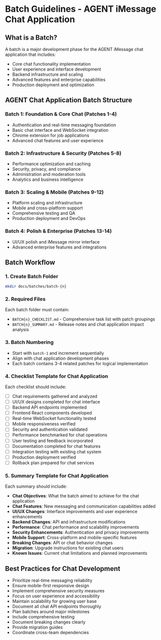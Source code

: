 # Batch Guidelines - AGENT iMessage Chat Application

## What is a Batch?
A batch is a major development phase for the AGENT iMessage chat application that includes:
- Core chat functionality implementation
- User experience and interface development
- Backend infrastructure and scaling
- Advanced features and enterprise capabilities
- Production deployment and optimization

## AGENT Chat Application Batch Structure

### Batch 1: Foundation & Core Chat (Patches 1-4)
- Authentication and real-time messaging foundation
- Basic chat interface and WebSocket integration
- Chrome extension for job applications
- Advanced chat features and user experience

### Batch 2: Infrastructure & Security (Patches 5-8)
- Performance optimization and caching
- Security, privacy, and compliance
- Administration and moderation tools
- Analytics and business intelligence

### Batch 3: Scaling & Mobile (Patches 9-12)
- Platform scaling and infrastructure
- Mobile and cross-platform support
- Comprehensive testing and QA
- Production deployment and DevOps

### Batch 4: Polish & Enterprise (Patches 13-14)
- UI/UX polish and iMessage mirror interface
- Advanced enterprise features and integrations

## Batch Workflow

### 1. Create Batch Folder
```bash
mkdir docs/batches/batch-{n}
```

### 2. Required Files
Each batch folder must contain:
- `BATCH{n}_CHECKLIST.md` - Comprehensive task list with patch groupings
- `BATCH{n}_SUMMARY.md` - Release notes and chat application impact analysis

### 3. Batch Numbering
- Start with `batch-1` and increment sequentially
- Align with chat application development phases
- Each batch contains 3-4 related patches for logical implementation

### 4. Checklist Template for Chat Application
Each checklist should include:
- [ ] Chat requirements gathered and analyzed
- [ ] UI/UX designs completed for chat interface
- [ ] Backend API endpoints implemented
- [ ] Frontend React components developed
- [ ] Real-time WebSocket functionality tested
- [ ] Mobile responsiveness verified
- [ ] Security and authentication validated
- [ ] Performance benchmarked for chat operations
- [ ] User testing and feedback incorporated
- [ ] Documentation completed for chat features
- [ ] Integration testing with existing chat system
- [ ] Production deployment verified
- [ ] Rollback plan prepared for chat services

### 5. Summary Template for Chat Application
Each summary should include:
- **Chat Objectives**: What the batch aimed to achieve for the chat application
- **Chat Features**: New messaging and communication capabilities added
- **UI/UX Changes**: Interface improvements and user experience enhancements
- **Backend Changes**: API and infrastructure modifications
- **Performance**: Chat performance and scalability improvements
- **Security Enhancements**: Authentication and privacy improvements
- **Mobile Support**: Cross-platform and mobile-specific features
- **Breaking Changes**: API or chat behavior changes
- **Migration**: Upgrade instructions for existing chat users
- **Known Issues**: Current chat limitations and planned improvements

## Best Practices for Chat Development
- Prioritize real-time messaging reliability
- Ensure mobile-first responsive design
- Implement comprehensive security measures
- Focus on user experience and accessibility
- Maintain scalability for growing user base
- Document all chat API endpoints thoroughly
- Plan batches around major milestones
- Include comprehensive testing
- Document breaking changes clearly
- Provide migration guides
- Coordinate cross-team dependencies
